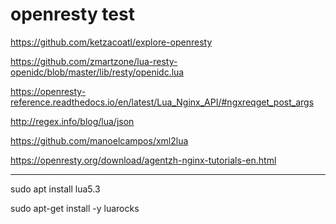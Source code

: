 # openresty test

https://github.com/ketzacoatl/explore-openresty

https://github.com/zmartzone/lua-resty-openidc/blob/master/lib/resty/openidc.lua

https://openresty-reference.readthedocs.io/en/latest/Lua_Nginx_API/#ngxreqget_post_args

http://regex.info/blog/lua/json

https://github.com/manoelcampos/xml2lua

https://openresty.org/download/agentzh-nginx-tutorials-en.html


---

sudo apt install lua5.3

sudo apt-get install -y luarocks
